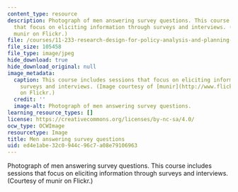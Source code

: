 ```yaml
---
content_type: resource
description: Photograph of men answering survey questions. This course includes sessions
  that focus on eliciting information through surveys and interviews. (Courtesy of
  munir on Flickr.)
file: /courses/11-233-research-design-for-policy-analysis-and-planning-fall-2007/ed4e1abe32c0944c96c7a08e79106963_11-233f07.jpg
file_size: 105458
file_type: image/jpeg
hide_download: true
hide_download_original: null
image_metadata:
  caption: This course includes sessions that focus on eliciting information through
    surveys and interviews. (Image courtesy of [munir](http://www.flickr.com/photos/munir/479847345/)
    on Flickr.)
  credit: ''
  image-alt: Photograph of men answering survey questions.
learning_resource_types: []
license: https://creativecommons.org/licenses/by-nc-sa/4.0/
ocw_type: OCWImage
resourcetype: Image
title: Men answering survey questions
uid: ed4e1abe-32c0-944c-96c7-a08e79106963
---
```

Photograph of men answering survey questions. This course includes sessions that focus on eliciting information through surveys and interviews. (Courtesy of munir on Flickr.)
